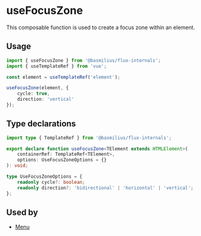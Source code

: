 # useFocusZone

This composable function is used to create a focus zone within an element.

## Usage

```ts
import { useFocusZone } from '@basmilius/flux-internals';
import { useTemplateRef } from 'vue';

const element = useTemplateRef('element');

useFocusZone(element, {
    cycle: true,
    direction: 'vertical'
});
```

## Type declarations

```ts
import type { TemplateRef } from '@basmilius/flux-internals';

export declare function useFocusZone<TElement extends HTMLElement>(
    containerRef: TemplateRef<TElement>,
    options: UseFocusZoneOptions = {}
): void;

type UseFocusZoneOptions = {
    readonly cycle?: boolean;
    readonly direction?: 'bidirectional' | 'horizontal' | 'vertical';
};
```

## Used by

- [Menu](../../guide/components/menu)
